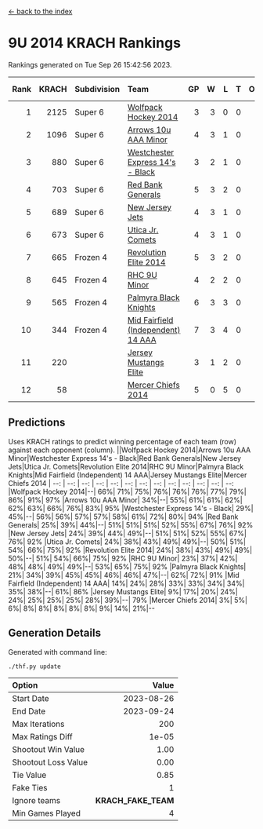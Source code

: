 [<- back to the index](readme.md)
# 9U 2014 KRACH Rankings
Rankings generated on Tue Sep 26 15:42:56 2023.

Rank|KRACH|Subdivision|Team|GP|W|L|T|OTW|OTL|SoS|Exp Wins|Win Diff
---:|---:|:---|:---|---:|---:|---:|---:|---:|---:|---:|---:|---:
1|2125|Super 6|[Wolfpack Hockey 2014](https://gamesheetstats.com/seasons/3664/teams/140871/schedule)|3|3|0|0|0|0|478|3.8|-0.0
2|1096|Super 6|[Arrows 10u AAA Minor](https://gamesheetstats.com/seasons/3664/teams/140872/schedule)|4|3|1|0|0|1|552|3.9|0.0
3|880|Super 6|[Westchester Express 14's - Black](https://gamesheetstats.com/seasons/3664/teams/140873/schedule)|3|2|1|0|0|0|604|2.9|0.0
4|703|Super 6|[Red Bank Generals](https://gamesheetstats.com/seasons/3664/teams/140883/schedule)|5|3|2|0|0|0|543|3.8|-0.0
5|689|Super 6|[New Jersey Jets](https://gamesheetstats.com/seasons/3664/teams/140881/schedule)|4|3|1|0|0|0|373|3.9|0.0
6|673|Super 6|[Utica Jr. Comets](https://gamesheetstats.com/seasons/3664/teams/140884/schedule)|4|3|1|0|0|0|392|3.8|-0.0
7|665|Frozen 4|[Revolution Elite 2014](https://gamesheetstats.com/seasons/3664/teams/140880/schedule)|5|3|2|0|1|0|590|3.9|0.0
8|645|Frozen 4|[RHC 9U Minor](https://gamesheetstats.com/seasons/3664/teams/140876/schedule)|4|2|2|0|0|0|737|2.9|0.0
9|565|Frozen 4|[Palmyra Black Knights](https://gamesheetstats.com/seasons/3664/teams/140875/schedule)|6|3|3|0|0|0|913|3.8|-0.0
10|344|Frozen 4|[Mid Fairfield (Independent) 14 AAA](https://gamesheetstats.com/seasons/3664/teams/140878/schedule)|7|3|4|0|1|0|726|3.8|-0.0
11|220||[Jersey Mustangs Elite](https://gamesheetstats.com/seasons/3664/teams/140888/schedule)|3|1|2|0|0|0|462|1.9|0.0
12|58||[Mercer Chiefs 2014](https://gamesheetstats.com/seasons/3664/teams/140885/schedule)|5|0|5|0|0|1|449|0.9|0.0

## Predictions
Uses KRACH ratings to predict winning percentage of each team (row) against each opponent (column).
||Wolfpack Hockey 2014|Arrows 10u AAA Minor|Westchester Express 14's - Black|Red Bank Generals|New Jersey Jets|Utica Jr. Comets|Revolution Elite 2014|RHC 9U Minor|Palmyra Black Knights|Mid Fairfield (Independent) 14 AAA|Jersey Mustangs Elite|Mercer Chiefs 2014
| --: | --: | --: | --: | --: | --: | --: | --: | --: | --: | --: | --: | --: 
|Wolfpack Hockey 2014|--| 66%| 71%| 75%| 76%| 76%| 76%| 77%| 79%| 86%| 91%| 97%
|Arrows 10u AAA Minor| 34%|--| 55%| 61%| 61%| 62%| 62%| 63%| 66%| 76%| 83%| 95%
|Westchester Express 14's - Black| 29%| 45%|--| 56%| 56%| 57%| 57%| 58%| 61%| 72%| 80%| 94%
|Red Bank Generals| 25%| 39%| 44%|--| 51%| 51%| 51%| 52%| 55%| 67%| 76%| 92%
|New Jersey Jets| 24%| 39%| 44%| 49%|--| 51%| 51%| 52%| 55%| 67%| 76%| 92%
|Utica Jr. Comets| 24%| 38%| 43%| 49%| 49%|--| 50%| 51%| 54%| 66%| 75%| 92%
|Revolution Elite 2014| 24%| 38%| 43%| 49%| 49%| 50%|--| 51%| 54%| 66%| 75%| 92%
|RHC 9U Minor| 23%| 37%| 42%| 48%| 48%| 49%| 49%|--| 53%| 65%| 75%| 92%
|Palmyra Black Knights| 21%| 34%| 39%| 45%| 45%| 46%| 46%| 47%|--| 62%| 72%| 91%
|Mid Fairfield (Independent) 14 AAA| 14%| 24%| 28%| 33%| 33%| 34%| 34%| 35%| 38%|--| 61%| 86%
|Jersey Mustangs Elite|  9%| 17%| 20%| 24%| 24%| 25%| 25%| 25%| 28%| 39%|--| 79%
|Mercer Chiefs 2014|  3%|  5%|  6%|  8%|  8%|  8%|  8%|  8%|  9%| 14%| 21%|--

## Generation Details

Generated with command line:
```
./thf.py update
```

| Option | Value |
| :----- | ----: |
| Start Date | 2023-08-26 |
| End Date | 2023-09-24 |
| Max Iterations | 200 |
| Max Ratings Diff | 1e-05 |
| Shootout Win Value | 1.00 |
| Shootout Loss Value | 0.00 |
| Tie Value | 0.85 |
| Fake Ties | 1 |
| Ignore teams | __KRACH_FAKE_TEAM__ |
| Min Games Played | 4 |

